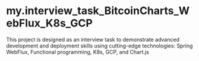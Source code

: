 # my.interview_task_BitcoinCharts_WebFlux_K8s_GCP
This project is designed as an interview task to demonstrate advanced development and deployment skills using cutting-edge technologies: Spring WebFlux, Functional programming, K8s, GCP, and Chart.js
